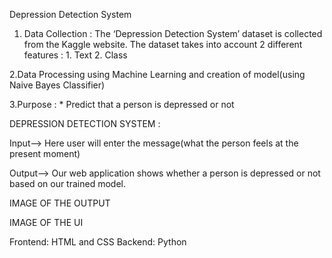 Depression Detection System
1. Data Collection :
The ‘Depression Detection System’ dataset is collected from the Kaggle website. The dataset takes into account 2 different features :
        1. Text
        2. Class
        
2.Data Processing using Machine Learning and creation of model(using Naive Bayes Classifier)

3.Purpose :
    * Predict that a person is depressed or not
    
    
DEPRESSION DETECTION SYSTEM :
  
Input--> 
Here user will enter the message(what the person feels at the present moment) 

Output-->
Our web application shows whether a person is depressed or not based on our trained model.

IMAGE OF THE OUTPUT
  
IMAGE OF THE UI


Frontend: HTML and CSS
Backend: Python

